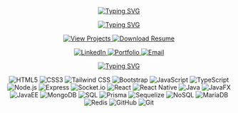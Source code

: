 <p align="center">
    <p align="center">
        <a href="https://github.com/angkit" target="_blank">
            <img src="https://readme-typing-svg.herokuapp.com?font=Fira+Code&size=30&pause=1000&color=FFFFFF&center=true&vCenter=true&width=435&lines=Angkit+Khadka&repeat=false" alt="Typing SVG">
        </a>
    </p>
<p align="center">
        <a href="https://github.com/angkit" target="_blank">
            <img src="https://readme-typing-svg.herokuapp.com?font=Fira+Code&size=20&pause=1000&color=FFFFFF&center=true&vCenter=true&width=435&lines=(Full-Stack+Developer)&repeat=false" alt="Typing SVG">
        </a>

<p align="center">
    <a href="https://angkit.tech/#projects" target="_blank">
        <img src="https://img.shields.io/badge/-View%20Projects-purple?style=for-the-badge&logo=link&logoColor=white" alt="View Projects">
    </a>
    <a href="https://github.com/khadkaankit85/Assets/raw/refs/heads/master/Resume/Angkit.docx" target="_blank">
        <img src="https://img.shields.io/badge/-Download%20Resume-orange?style=for-the-badge&logo=link&logoColor=white" alt="Download Resume">
    </a>
    </p>

<p align="center">
    <a href="https://www.linkedin.com/in" target="_blank">
        <img src="https://img.shields.io/badge/-LinkedIn-blue?style=for-the-badge&logo=linkedin&logoColor=white" alt="LinkedIn">
    </a>
    <a href="https://angkit.tech" target="_blank">
        <img src="https://img.shields.io/badge/-Portfolio-green?style=for-the-badge&logo=google-chrome&logoColor=white" alt="Portfolio">
    </a>
    <a href="mailto:khadkaankit011@gmail.com" target="_blank">
        <img src="https://img.shields.io/badge/-Gmail-red?style=for-the-badge&logo=gmail&logoColor=white" alt="Email">
    </a>

</p>

<p align="center">
    <p align="center">
        <a href="https://github.com/angkit" target="_blank">
            <img src="https://readme-typing-svg.herokuapp.com?font=Fira+Code&size=30&pause=1000&color=FFFFFF&center=true&vCenter=true&width=435&lines=Skills&repeat=false" alt="Typing SVG">
        </a>
    </p>

<p align="center">
    <img src="https://img.shields.io/badge/-HTML5-E34F26?style=for-the-badge&logo=html5&logoColor=white" alt="HTML5">
    <img src="https://img.shields.io/badge/-CSS3-1572B6?style=for-the-badge&logo=css3&logoColor=white" alt="CSS3">
    <img src="https://img.shields.io/badge/-Tailwind%20CSS-38B2AC?style=for-the-badge&logo=tailwind-css&logoColor=white" alt="Tailwind CSS">
    <img src="https://img.shields.io/badge/-Bootstrap-7952B3?style=for-the-badge&logo=bootstrap&logoColor=white" alt="Bootstrap">
    <img src="https://img.shields.io/badge/-JavaScript-F7DF1E?style=for-the-badge&logo=javascript&logoColor=black" alt="JavaScript">
    <img src="https://img.shields.io/badge/-TypeScript-3178C6?style=for-the-badge&logo=typescript&logoColor=white" alt="TypeScript">
    <img src="https://img.shields.io/badge/-Node.js-339933?style=for-the-badge&logo=node.js&logoColor=white" alt="Node.js">
    <img src="https://img.shields.io/badge/-Express-000000?style=for-the-badge&logo=express&logoColor=white" alt="Express">
    <img src="https://img.shields.io/badge/-Socket.io-010101?style=for-the-badge&logo=socket.io&logoColor=white" alt="Socket.io">
    <img src="https://img.shields.io/badge/-React-61DAFB?style=for-the-badge&logo=react&logoColor=black" alt="React">
    <img src="https://img.shields.io/badge/-React%20Native-61DAFB?style=for-the-badge&logo=react&logoColor=black" alt="React Native">
    <img src="https://img.shields.io/badge/-Java-007396?style=for-the-badge&logo=java&logoColor=white" alt="Java">
    <img src="https://img.shields.io/badge/-JavaFX-007396?style=for-the-badge&logo=java&logoColor=white" alt="JavaFX">
    <img src="https://img.shields.io/badge/-JavaEE-007396?style=for-the-badge&logo=java&logoColor=white" alt="JavaEE">
    <img src="https://img.shields.io/badge/-MongoDB-47A248?style=for-the-badge&logo=mongodb&logoColor=white" alt="MongoDB">
    <img src="https://img.shields.io/badge/-SQL-4479A1?style=for-the-badge&logo=postgresql&logoColor=white" alt="SQL">
    <img src="https://img.shields.io/badge/-Prisma-2D3748?style=for-the-badge&logo=prisma&logoColor=white" alt="Prisma">
    <img src="https://img.shields.io/badge/-Sequelize-52B0E7?style=for-the-badge&logo=sequelize&logoColor=white" alt="Sequelize">
    <img src="https://img.shields.io/badge/-NoSQL-4DB33D?style=for-the-badge&logo=mongodb&logoColor=white" alt="NoSQL">
    <img src="https://img.shields.io/badge/-MariaDB-003545?style=for-the-badge&logo=mariadb&logoColor=white" alt="MariaDB">
    <img src="https://img.shields.io/badge/-Redis-DC382D?style=for-the-badge&logo=redis&logoColor=white" alt="Redis">
    <img src="https://img.shields.io/badge/-GitHub-181717?style=for-the-badge&logo=github&logoColor=white" alt="GitHub">
    <img src="https://img.shields.io/badge/-Git-F05032?style=for-the-badge&logo=git&logoColor=white" alt="Git">
    
</p>
